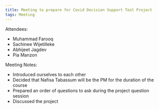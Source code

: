 ```yaml
---
title: Meeting to prepare for Covid Decision Support Tool Project
tags: Meeting
---
```


Attendees:
- Muhammad Farooq
- Sachinee Wijetilleke
- Abhijeet Jagdev
- Pia Manzon

Meeting Notes:
- Introduced ourselves to each other
- Decided that Nafisa Tabassum will be the PM for the duration of the course
- Prepared an order of questions to ask during the project question session
- Discussed the project
